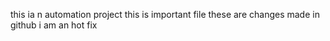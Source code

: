this ia n automation project
this is important file
these are changes made in github
i am an hot fix
